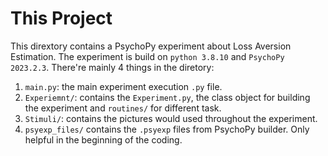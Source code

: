 # This Project
This dirextory contains a PsychoPy experiment about Loss Aversion Estimation. The experiment is build on `python 3.8.10` and `PsychoPy 2023.2.3`.
There're mainly 4 things in the diretory:
1. `main.py`: the main experiment execution `.py` file.
2. `Experiemnt/`: contains the `Experiment.py`, the class object for building the experiment and `routines/` for different task. 
3. `Stimuli/`: contains the pictures would used throughout the experiment.
4. `psyexp_files/` contains the `.psyexp` files from PsychoPy builder. Only helpful in the beginning of the coding. 